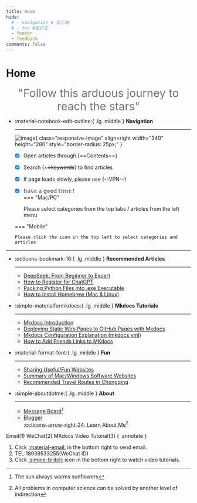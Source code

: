 ```yaml
---
title: Home
hide:
  # - navigation # 显示右
  # - toc #显示左
  - footer
  - feedback
comments: false
---
```

# Home

<center><font class="custom-font ml3">"Follow this arduous journey to reach the stars"</font></center>
<script src="https://cdn.statically.io/libs/animejs/2.0.2/anime.min.js"></script>
<style>
    .custom-font {
    font-size: 30px;
    color: #757575;
}
@media (max-width: 768px) {
    .custom-font {
        font-size: 29px;
    }
}
</style>

<div class="grid cards" markdown>

-   :material-notebook-edit-outline:{ .lg .middle } __Navigation__

    ---
    ![image](https://pic3.zhimg.com/80/v2-b9ae6898d33359da6be815bf60626af2_1440w.webp){ class="responsive-image" align=right width="340" height="280" style="border-radius: 25px;" }

    - [x] Open articles through {==Contents==}
    - [x] Search {~~~>keywords~~} to find articles
    - [x] If page loads slowly, please use {--VPN--}
    - [x] 𝕙𝕒𝕧𝕖 𝕒 𝕘𝕠𝕠𝕕 𝕥𝕚𝕞𝕖 !  
    === "Mac/PC"

        Please select categories from the top tabs / articles from the left menu

    === "Mobile"

        Please click the icon in the top left to select categories and articles

</div>

<style>
    @media only screen and (max-width: 768px) {
        .responsive-image {
            display: none;
        }
    }
</style>


<!-- <div id="rcorners2" >
  <ul>
<li>Open articles by topic and table of contents</li>
     <ul>
       <li>For Mac/PC, please select the topic in the tab bar above and select the article in the directory on the left</li>
       <li>Mobile version, please click the icon in the upper left corner to select topics and articles</li>
     </ul>
     <li>Search for keywords to open articles</li>
     <li>
       If you encounter web page freezes or images cannot be displayed after opening an article, please use <strong>Scientific Internet Access</strong> to break information barriers
     </li>
   </ul>
</div>  -->

***  

<div class="grid cards" markdown>

-   :octicons-bookmark-16:{ .lg .middle } __Recommended Articles__

    ---
    - [DeepSeek: From Beginner to Expert](../develop/deepseek.md)
    - [How to Register for ChatGPT](../develop/ChatGPT.md)
    - [Packing Python Files into .exe Executable](../blog/py/python.md)
    - [How to Install Homebrew (Mac & Linux)](../blog/Mac/homebrew.md) 
    

-   :simple-materialformkdocs:{ .lg .middle } __Mkdocs Tutorials__

    ---
    - [Mkdocs Introduction](../blog/Mkdocs/mkfirst.md)
    - [Deploying Static Web Pages to GitHub Pages with Mkdocs](../blog/Mkdocs/mkdocs1.md)
    - [Mkdocs Configuration Explanation (mkdocs.yml)](../blog/Mkdocs/mkdocs2.md)   
    - [How to Add Friends Links to MKdocs](../blog/Mkdocs/linktech.md)

    

-   :material-format-font:{ .lg .middle } __Fun__

    ---

    
    - [Sharing Useful/Fun Websites](../blog/Webplay.md)
    - [Summary of Mac/Windows Software Websites](../blog/macsoft.md)
    - [Recommended Travel Routes in Chongqing](../trip/InCQ/CQ.md)
    

    

-   :simple-aboutdotme:{ .lg .middle } __About__

    ---

    - [Message Board](../waline.md)[^Knowing-that-loving-you-has-no-ending]
    - [Blogger](../blog/index.md)   
    [:octicons-arrow-right-24: Learn About Me](../about/geren.md)[^see-how-much-I-love-you]

</div>


[^Knowing-that-loving-you-has-no-ending]:The sun always warms sunflowers  
[^see-how-much-I-love-you]:All problems in computer science can be solved by another level of indirection

Email(1) WeChat(2) MKdocs Video Tutorial(3)
{ .annotate }

1. Click [:material-email:](mailto:<wangkewen821@gmail.com>) in the bottom right to send email.
2. TEL:18939533255(WeChat ID)
3. Click [:simple-bilibili:](https://space.bilibili.com/1407028951/lists/4566631?type=series) icon in the bottom right to watch video tutorials.



